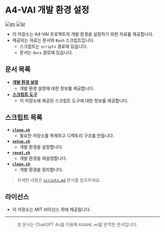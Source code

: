 # A4-VAI 개발 환경 설정

[![en](https://img.shields.io/badge/lang-en-red.svg)](./README.md)
[![kr](https://img.shields.io/badge/lang-kr-blue.svg)](./README-KR.md)

- 이 저장소는 A4-VAI 프로젝트의 개발 환경을 설정하기 위한 자료를 제공합니다.
- 제공되는 자료는 문서와 `Bash` 스크립트입니다.
    - 스크립트는 `scripts` 경로에 있습니다.
    - 문서는 `docs` 경로에 있습니다.

## 문서 목록

- **[개발 환경 설정](./docs/setupEnvironment-KR.md)**
    - 개발 환경 설정에 대한 정보를 제공합니다.
- **[스크립트 도구](./docs/scripts-KR.md)**
    - 이 저장소에 제공된 스크립트 도구에 대한 정보를 제공합니다.

## 스크립트 목록

- **[`clone.sh`](./scripts/clone.sh)**
    - 필요한 저장소를 복제하고 디렉토리 구조를 만듭니다.
- **[`setup.sh`](./scripts/setup.sh)**
    - 개발 환경을 설정합니다.
- **[`reset.sh`](./scripts/reset.sh)**
    - 개발 환경을 재설정합니다.
- **[`clean.sh`](./scripts/clean.sh)**
    - 개발 환경을 정리합니다.

> 자세한 내용은 [`scripts.md`](./docs/scripts-KR.md) 문서를 참조하세요.

## 라이선스

- 이 저장소는 MIT 라이선스 하에 제공됩니다.

---
> 본 문서는 ChatGPT 4o를 이용해 `README.md`를 번역한 문서입니다.